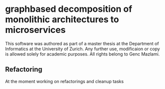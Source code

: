# graphbased decomposition of monolithic architectures to microservices

This software was authored as part of a master thesis at the Department of Informatics at the University of Zurich. 
Any further use, modificaion or copy is allowed solely for academic purposes. All rights belong to Genc Mazlami.

## Refactoring
At the moment working on refactorings and cleanup tasks
